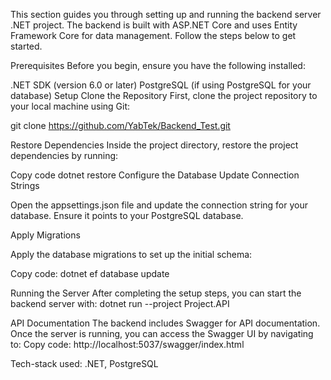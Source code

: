 This section guides you through setting up and running the backend server .NET project. The backend is built with ASP.NET Core and uses Entity Framework Core for data management. Follow the steps below to get started.

Prerequisites
Before you begin, ensure you have the following installed:

.NET SDK (version 6.0 or later)
PostgreSQL (if using PostgreSQL for your database)
Setup
Clone the Repository
First, clone the project repository to your local machine using Git:

git clone https://github.com/YabTek/Backend_Test.git

Restore Dependencies
Inside the project directory, restore the project dependencies by running:

Copy code
dotnet restore
Configure the Database
Update Connection Strings

Open the appsettings.json file and update the connection string for your database. Ensure it points to your PostgreSQL database.

Apply Migrations

Apply the database migrations to set up the initial schema:

Copy code: dotnet ef database update

Running the Server
After completing the setup steps, you can start the backend server with:
dotnet run --project Project.API

API Documentation
The backend includes Swagger for API documentation. Once the server is running, you can access the Swagger UI by navigating to:
Copy code: http://localhost:5037/swagger/index.html

Tech-stack used: 
.NET, PostgreSQL
